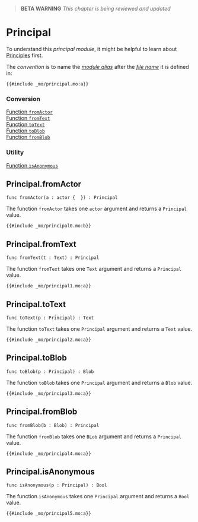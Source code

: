 > **BETA WARNING** _This chapter is being reviewed and updated_

# Principal

To understand this _principal module_, it might be helpful to learn about [Principles](/internet-computer-programming-concepts/principals-and-authentication.html) first.

The _convention_ is to name the [_module alias_](/common-programming-concepts/modules.html#type-imports-and-renaming) after the [_file name_](/common-programming-concepts/modules.html#imports) it is defined in:

```motoko
{{#include _mo/principal.mo:a}}
```

### Conversion

[Function `fromActor`](#principalfromactor)  
[Function `fromText`](#principalfromtext)  
[Function `toText`](#principaltotext)  
[Function `toBlob`](#principaltoblob)  
[Function `fromBlob`](#principalfromblob)

### Utility

[Function `isAnonymous`](#principalisanonymous)

## Principal.fromActor

```motoko
func fromActor(a : actor {  }) : Principal
```

The function `fromActor` takes one `actor` argument and returns a `Principal` value.

```motoko, run
{{#include _mo/principal0.mo:b}}
```

## Principal.fromText

```motoko
func fromText(t : Text) : Principal
```

The function `fromText` takes one `Text` argument and returns a `Principal` value.

```motoko, run
{{#include _mo/principal1.mo:a}}
```

## Principal.toText

```motoko
func toText(p : Principal) : Text
```

The function `toText` takes one `Principal` argument and returns a `Text` value.

```motoko, run
{{#include _mo/principal2.mo:a}}
```

## Principal.toBlob

```motoko
func toBlob(p : Principal) : Blob
```

The function `toBlob` takes one `Principal` argument and returns a `Blob` value.

```motoko, run
{{#include _mo/principal3.mo:a}}
```

## Principal.fromBlob

```motoko
func fromBlob(b : Blob) : Principal
```

The function `fromBlob` takes one `BLob` argument and returns a `Principal` value.

```motoko, run
{{#include _mo/principal4.mo:a}}
```

## Principal.isAnonymous

```motoko
func isAnonymous(p : Principal) : Bool
```

The function `isAnonymous` takes one `Principal` argument and returns a `Bool` value.

```motoko, run
{{#include _mo/principal5.mo:a}}
```
